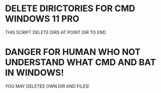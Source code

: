 # DELETE DIRICTORIES FOR CMD WINDOWS 11 PRO
THIS SCRIPT DELETE DIRS AT POINT DIR TO END

# DANGER FOR HUMAN WHO NOT UNDERSTAND WHAT CMD AND BAT IN WINDOWS! 
YOU MAY DELETES OWN DIR AND FILES!
